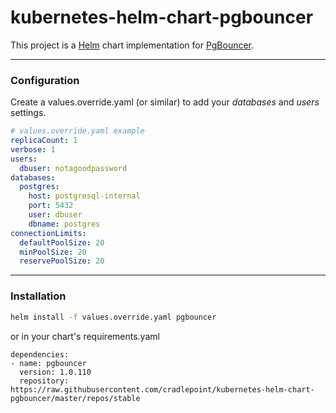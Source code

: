 # kubernetes-helm-chart-pgbouncer

This project is a [Helm](https://helm.sh/) chart implementation for [PgBouncer](https://pgbouncer.github.io).

---

### Configuration
Create a values.override.yaml (or similar) to add your *databases* and *users* settings.

```yaml
# values.override.yaml example
replicaCount: 1
verbose: 1
users:
  dbuser: notagoodpassword
databases:
  postgres:
    host: postgresql-internal
    port: 5432
    user: dbuser
    dbname: postgres
connectionLimits:
  defaultPoolSize: 20
  minPoolSize: 20
  reservePoolSize: 20
```

---
### Installation

```bash
helm install -f values.override.yaml pgbouncer
```

or in your chart's requirements.yaml

```
dependencies:
- name: pgbouncer
  version: 1.0.110
  repository: https://raw.githubusercontent.com/cradlepoint/kubernetes-helm-chart-pgbouncer/master/repos/stable
```
